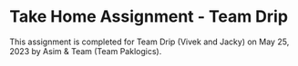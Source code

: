 # Take Home Assignment - Team Drip
This assignment is completed for Team Drip (Vivek and Jacky) on May 25, 2023 by Asim & Team (Team Paklogics).